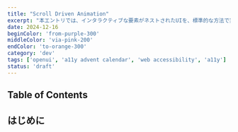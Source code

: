```yaml
---
title: "Scroll Driven Animation"
excerpt: "本エントリでは、インタラクティブな要素がネストされたUIを、標準的な方法で実現しようという「Link Area Delegation」Proposalについて紹介します。"
date: 2024-12-16
beginColor: 'from-purple-300'
middleColor: 'via-pink-200'
endColor: 'to-orange-300'
category: 'dev'
tags: ['openui', 'a11y advent calendar', 'web accessibility', 'a11y']
status: 'draft'
---
```

## Table of Contents

## はじめに
